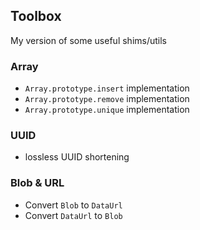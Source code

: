 ## Toolbox

My version of some useful shims/utils

### Array

- `Array.prototype.insert` implementation
- `Array.prototype.remove` implementation
- `Array.prototype.unique` implementation

### UUID

- lossless UUID shortening

### Blob & URL

- Convert `Blob` to `DataUrl`
- Convert `DataUrl` to `Blob`
